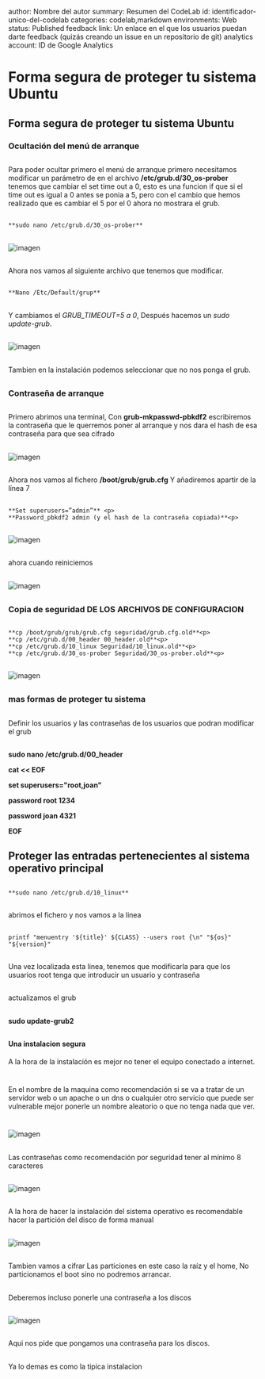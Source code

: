 author: Nombre del autor
summary: Resumen del CodeLab
id: identificador-unico-del-codelab
categories: codelab,markdown
environments: Web
status: Published
feedback link: Un enlace en el que los usuarios puedan darte feedback (quizás creando un issue en un repositorio de git)
analytics account: ID de Google Analytics

 

# Forma segura de proteger tu sistema Ubuntu 
## Forma segura de proteger tu sistema Ubuntu 

### Ocultación del menú de arranque
##
##
Para poder ocultar primero el menú de arranque primero necesitamos modificar un parámetro de en el archivo **/etc/grub.d/30_os-prober** tenemos que cambiar el set time out a 0, esto es una funcion if que si el time out es igual a 0 antes se ponia a 5, pero con el cambio que hemos realizado que es cambiar el 5 por el 0 ahora no mostrara el grub.
##
##

~~~
**sudo nano /etc/grub.d/30_os-prober**
~~~

##
##
![imagen](img/1.png)
##
##
Ahora nos vamos al siguiente archivo que tenemos que modificar.
##
##
~~~
**Nano /Etc/Default/grup**
~~~
##
##
Y cambiamos el 
*GRUB_TIMEOUT=5 a 0*, 
Después hacemos un *sudo update-grub*.
##
##
![imagen](img/2.png)
##
##
Tambien en la instalación podemos seleccionar que no nos ponga el grub.


##
##
### Contraseña de arranque
##
##
Primero abrimos una terminal, Con **grub-mkpasswd-pbkdf2** escribiremos la contraseña que le querremos poner al arranque y nos dara el hash de esa contraseña para que sea cifrado
##
##
![imagen](img/3.png)

##
##

Ahora nos vamos al fichero **/boot/grub/grub.cfg**
Y añadiremos apartir de la línea 7 
##
~~~<p>
**Set superusers=”admin”** <p>
**Password_pbkdf2 admin (y el hash de la contraseña copiada)**<p>
~~~
##
##
![imagen](img/4.png)
##
##
ahora cuando reiniciemos
##
##
![imagen](img/5.png)
##
##
### Copia de seguridad DE LOS ARCHIVOS DE CONFIGURACION
##

~~~
**cp /boot/grub/grub/grub.cfg seguridad/grub.cfg.old**<p>
**cp /etc/grub.d/00_header 00_header.old**<p>
**cp /etc/grub.d/10_linux Seguridad/10_linux.old**<p>
**cp /etc/grub.d/30_os-prober Seguridad/30_os-prober.old**<p>
~~~
##
##

![imagen](img/6.png)
##
##
### mas formas de proteger tu sistema
##
##
Definir los usuarios y las contraseñas de los usuarios que podran modificar el grub
##
**sudo nano /etc/grub.d/00_header**<p>
**cat << EOF**<p>
**set superusers="root,joan"**<p>
**password root 1234** <p>
**password joan 4321**<p>
**EOF**
##
##
##
## Proteger las entradas pertenecientes al sistema operativo principal
##
 ~~~
**sudo nano /etc/grub.d/10_linux**
 ~~~
##
abrimos el fichero y nos vamos a la linea 
##
 ~~~
printf "menuentry '${title}' ${CLASS} --users root {\n" "${os}" "${version}"
 ~~~
##
Una vez localizada esta linea, tenemos que modificarla para que los usuarios root tenga que introducir un usuario y contraseña
##
##
actualizamos el grub
##
**sudo update-grub2**
##
##
##
#### Una instalacion segura
A la hora de la instalación es mejor no tener el equipo conectado a internet.
#
En el nombre de la maquina como recomendación si se va a tratar de un servidor web o un apache o un dns o cualquier otro servicio que puede ser vulnerable mejor ponerle un nombre aleatorio o que no tenga nada que ver.
#
![imagen](img/8.png)
##
Las contraseñas como recomendación por seguridad tener al mínimo 8 caracteres
##
![imagen](img/9.png)
##
A la hora de hacer la instalación del sistema operativo es recomendable hacer la partición del disco de forma manual
##
![imagen](img/10.png)
##
Tambien vamos a cifrar Las particiones en este caso la raíz y el home, No particionamos el boot sino no podremos arrancar.
##
Deberemos incluso ponerle una contraseña a los discos 
##
![imagen](img/11.png)
##
##
Aqui nos pide que pongamos una contraseña para los discos.
##
Ya lo demas es como la tipica instalacion


